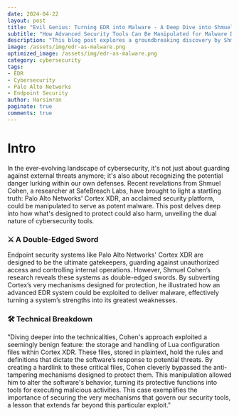 ```yaml
---
date: 2024-04-22
layout: post
title: "Evil Genius: Turning EDR into Malware - A Deep Dive into Shmuel Cohen's Cortex XDR Exploit"
subtitle: "How Advanced Security Tools Can Be Manipulated for Malware Deployment"
description: "This blog post explores a groundbreaking discovery by Shmuel Cohen at SafeBreach Labs, where Palo Alto Networks' Cortex XDR, a leading EDR platform, was turned into a tool for attackers. Dive into the technical details of the exploit and its implications for cybersecurity."
image: /assets/img/edr-as-malware.png
optimized_image: /assets/img/edr-as-malware.png
category: cybersecurity
tags:
- EDR
- Cybersecurity
- Palo Alto Networks
- Endpoint Security
author: Harsimran
paginate: true
comments: true
---
```


# Intro
In the ever-evolving landscape of cybersecurity, it's not just about guarding against external threats anymore; it's also about recognizing the potential danger lurking within our own defenses. Recent revelations from Shmuel Cohen, a researcher at SafeBreach Labs, have brought to light a startling truth: Palo Alto Networks' Cortex XDR, an acclaimed security platform, could be manipulated to serve as potent malware. This post delves deep into how what's designed to protect could also harm, unveiling the dual nature of cybersecurity tools.

### ⚔️ A Double-Edged Sword
Endpoint security systems like Palo Alto Networks' Cortex XDR are designed to be the ultimate gatekeepers, guarding against unauthorized access and controlling internal operations. However, Shmuel Cohen’s research reveals these systems as double-edged swords. By subverting Cortex’s very mechanisms designed for protection, he illustrated how an advanced EDR system could be exploited to deliver malware, effectively turning a system’s strengths into its greatest weaknesses.

### 🛠 Technical Breakdown
"Diving deeper into the technicalities, Cohen's approach exploited a seemingly benign feature: the storage and handling of Lua configuration files within Cortex XDR. These files, stored in plaintext, hold the rules and definitions that dictate the software’s response to potential threats. By creating a hardlink to these critical files, Cohen cleverly bypassed the anti-tampering mechanisms designed to protect them. This manipulation allowed him to alter the software's behavior, turning its protective functions into tools for executing malicious activities. This case exemplifies the importance of securing the very mechanisms that govern our security tools, a lesson that extends far beyond this particular exploit."

